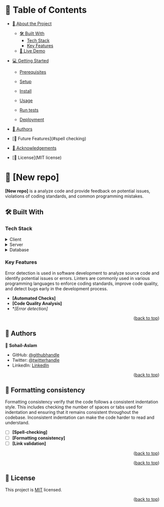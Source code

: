 <a name="readme-top"></a>


# 📗 Table of Contents

- [📖 About the Project](#about-project)
  - [🛠 Built With](#built-with)
    - [Tech Stack](#tech-stack)
    - [Key Features](#key-features)
  - [🚀 Live Demo](#live-demo)
- [💻 Getting Started](#getting-started)
  - [Prerequisites](#prerequisites)
  - [Setup](#setup)
  - [Install](#install)
  - [Usage](#usage)
  - [Run tests](#run-tests)

  - [Deployment](#deployment)
- [👥 Authors](Sohail-Aslam)
- [🔭 Future Features](#spell checking)

- [🙏 Acknowledgements](#acknowledgements)

- [📝 License](MIT license)

# 📖 [New repo] <a name="about-project"></a>

**[New repo]** is a  analyze code and provide feedback on potential issues, violations of coding standards, and common programming mistakes.

## 🛠 Built With <a name="built-with"></a>

### Tech Stack <a name="tech-stack"></a>

<details>
  <summary>Client</summary>
  <ul>
    <li><a href="https://reactjs.org/">React.js</a></li>
  </ul>
</details>

<details>
  <summary>Server</summary>
  <ul>
    <li><a href="https://expressjs.com/">Express.js</a></li>
  </ul>
</details>

<details>
<summary>Database</summary>
  <ul>
    <li><a href="https://www.postgresql.org/">PostgreSQL</a></li>
  </ul>
</details>

### Key Features <a name="Error detection"></a>
Error detection is used in software development to analyze source code and identify potential issues or errors. Linters are commonly used in various programming languages to enforce coding standards, improve code quality, and detect bugs early in the development process.

- **[Automated Checks]**
- **[Code Quality Analysis]**
- **[Error detection]*
<p align="right">(<a href="#readme-top">back to top</a>)</p>



## 👥 Authors <a name="Sohail-Aslam"></a>

👤 **Sohail-Aslam**

- GitHub: [@githubhandle](https://github.com/Sohail-Aslam/New-repo)
- Twitter: [@twitterhandle](https://twitter.com/twitterhandle)
- LinkedIn: [LinkedIn](https://www.linkedin.com/feed/)


<p align="right">(<a href="#readme-top">back to top</a>)</p>



## 🔭 Formatting consistency <a name="Formatting consistency"></a>

Formatting consistency verify that the code follows a consistent indentation style. This includes checking the number of spaces or tabs used for indentation and ensuring that it remains consistent throughout the codebase. Inconsistent indentation can make the code harder to read and understand.

- [ ] **[Spell-checking]**
- [ ] **[Formatting consistency]**
- [ ] **[Link validation]**

<p align="right">(<a href="#readme-top">back to top</a>)</p>


<p align="right">(<a href="#readme-top">back to top</a>)</p>



## 📝 License <a name="MIT license"></a>

This project is [MIT](./LICENSE) licensed.


<p align="right">(<a href="#readme-top">back to top</a>)</p>